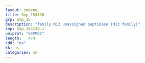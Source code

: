 ```yaml
---
layout: smgene
title: Smp_154130
grp: Smp_15
description: "family M13 unassigned peptidase (M13 family)"
smp: Smp_154130.1
uniprot: "G4VM81"
length:   474
cdd: "ns"
kk: ns
categories: sm
---
```

